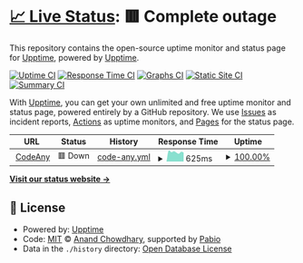 # [📈 Live Status](https://status.codeany.org): <!--live status--> **🟥 Complete outage**

This repository contains the open-source uptime monitor and status page for [Upptime](https://upptime.js.org), powered by [Upptime](https://github.com/upptime/upptime).

[![Uptime CI](https://github.com/computerbox124/status/workflows/Uptime%20CI/badge.svg)](https://github.com/computerbox124/status/actions?query=workflow%3A%22Uptime+CI%22)
[![Response Time CI](https://github.com/computerbox124/status/workflows/Response%20Time%20CI/badge.svg)](https://github.com/computerbox124/status/actions?query=workflow%3A%22Response+Time+CI%22)
[![Graphs CI](https://github.com/computerbox124/status/workflows/Graphs%20CI/badge.svg)](https://github.com/computerbox124/status/actions?query=workflow%3A%22Graphs+CI%22)
[![Static Site CI](https://github.com/computerbox124/status/workflows/Static%20Site%20CI/badge.svg)](https://github.com/computerbox124/status/actions?query=workflow%3A%22Static+Site+CI%22)
[![Summary CI](https://github.com/computerbox124/status/workflows/Summary%20CI/badge.svg)](https://github.com/computerbox124/status/actions?query=workflow%3A%22Summary+CI%22)

With [Upptime](https://upptime.js.org), you can get your own unlimited and free uptime monitor and status page, powered entirely by a GitHub repository. We use [Issues](https://github.com/upptime/upptime/issues) as incident reports, [Actions](https://github.com/computerbox124/status/actions) as uptime monitors, and [Pages](https://status.codeany.org) for the status page.

<!--start: status pages-->
<!-- This summary is generated by Upptime (https://github.com/upptime/upptime) -->
<!-- Do not edit this manually, your changes will be overwritten -->
<!-- prettier-ignore -->
| URL | Status | History | Response Time | Uptime |
| --- | ------ | ------- | ------------- | ------ |
| <img alt="" src="https://icons.duckduckgo.com/ip3/codeany.org.ico" height="13"> [CodeAny](https://codeany.org) | 🟥 Down | [code-any.yml](https://github.com/CodeAny-inc/status/commits/HEAD/history/code-any.yml) | <details><summary><img alt="Response time graph" src="./graphs/code-any/response-time-week.png" height="20"> 625ms</summary><br><a href="https://status.codeany.org/history/code-any"><img alt="Response time 980" src="https://img.shields.io/endpoint?url=https%3A%2F%2Fraw.githubusercontent.com%2FCodeAny-inc%2Fstatus%2FHEAD%2Fapi%2Fcode-any%2Fresponse-time.json"></a><br><a href="https://status.codeany.org/history/code-any"><img alt="24-hour response time 498" src="https://img.shields.io/endpoint?url=https%3A%2F%2Fraw.githubusercontent.com%2FCodeAny-inc%2Fstatus%2FHEAD%2Fapi%2Fcode-any%2Fresponse-time-day.json"></a><br><a href="https://status.codeany.org/history/code-any"><img alt="7-day response time 625" src="https://img.shields.io/endpoint?url=https%3A%2F%2Fraw.githubusercontent.com%2FCodeAny-inc%2Fstatus%2FHEAD%2Fapi%2Fcode-any%2Fresponse-time-week.json"></a><br><a href="https://status.codeany.org/history/code-any"><img alt="30-day response time 674" src="https://img.shields.io/endpoint?url=https%3A%2F%2Fraw.githubusercontent.com%2FCodeAny-inc%2Fstatus%2FHEAD%2Fapi%2Fcode-any%2Fresponse-time-month.json"></a><br><a href="https://status.codeany.org/history/code-any"><img alt="1-year response time 980" src="https://img.shields.io/endpoint?url=https%3A%2F%2Fraw.githubusercontent.com%2FCodeAny-inc%2Fstatus%2FHEAD%2Fapi%2Fcode-any%2Fresponse-time-year.json"></a></details> | <details><summary><a href="https://status.codeany.org/history/code-any">100.00%</a></summary><a href="https://status.codeany.org/history/code-any"><img alt="All-time uptime 99.55%" src="https://img.shields.io/endpoint?url=https%3A%2F%2Fraw.githubusercontent.com%2FCodeAny-inc%2Fstatus%2FHEAD%2Fapi%2Fcode-any%2Fuptime.json"></a><br><a href="https://status.codeany.org/history/code-any"><img alt="24-hour uptime 100.00%" src="https://img.shields.io/endpoint?url=https%3A%2F%2Fraw.githubusercontent.com%2FCodeAny-inc%2Fstatus%2FHEAD%2Fapi%2Fcode-any%2Fuptime-day.json"></a><br><a href="https://status.codeany.org/history/code-any"><img alt="7-day uptime 100.00%" src="https://img.shields.io/endpoint?url=https%3A%2F%2Fraw.githubusercontent.com%2FCodeAny-inc%2Fstatus%2FHEAD%2Fapi%2Fcode-any%2Fuptime-week.json"></a><br><a href="https://status.codeany.org/history/code-any"><img alt="30-day uptime 100.00%" src="https://img.shields.io/endpoint?url=https%3A%2F%2Fraw.githubusercontent.com%2FCodeAny-inc%2Fstatus%2FHEAD%2Fapi%2Fcode-any%2Fuptime-month.json"></a><br><a href="https://status.codeany.org/history/code-any"><img alt="1-year uptime 99.55%" src="https://img.shields.io/endpoint?url=https%3A%2F%2Fraw.githubusercontent.com%2FCodeAny-inc%2Fstatus%2FHEAD%2Fapi%2Fcode-any%2Fuptime-year.json"></a></details>

<!--end: status pages-->

[**Visit our status website →**](https://status.codeany.org)

## 📄 License

- Powered by: [Upptime](https://github.com/upptime/upptime)
- Code: [MIT](./LICENSE) © [Anand Chowdhary](https://anandchowdhary.com), supported by [Pabio](https://pabio.com)
- Data in the `./history` directory: [Open Database License](https://opendatacommons.org/licenses/odbl/1-0/)
